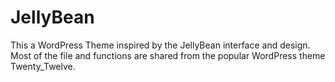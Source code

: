 JellyBean
=========

This a WordPress Theme inspired by the JellyBean interface and design. Most of the file and functions are shared from the popular WordPress theme Twenty_Twelve.
